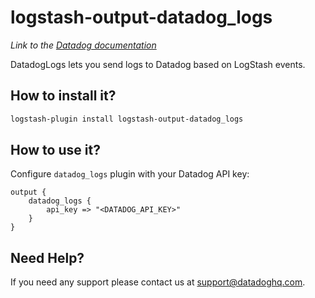 # logstash-output-datadog_logs
*Link to the [Datadog documentation](https://docs.datadoghq.com/integrations/logstash/#log-collection)*

DatadogLogs lets you send logs to Datadog based on LogStash events.

## How to install it?

```bash
logstash-plugin install logstash-output-datadog_logs
```


## How to use it?

Configure `datadog_logs` plugin with your Datadog API key:

```
output {
    datadog_logs {
        api_key => "<DATADOG_API_KEY>"
    }
}
```

## Need Help?

If you need any support please contact us at support@datadoghq.com.
